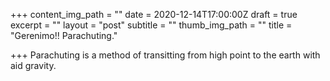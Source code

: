 +++
content_img_path = ""
date = 2020-12-14T17:00:00Z
draft = true
excerpt = ""
layout = "post"
subtitle = ""
thumb_img_path = ""
title = "Gerenimo!! Parachuting."

+++
Parachuting is a method of transitting from high point to the earth with aid gravity. 